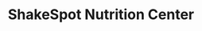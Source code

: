 ---
title: "ShakeSpot Nutrition Center"
url: /aguadilla/shakespot-nutrition-center/
shop: Allgemein
---